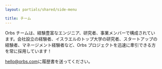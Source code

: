```yaml
---
layout: partials/shared/side-menu

title: チーム
---
```


Orbs チームは、経験豊富なエンジニア、研究者、事業メンバーで構成されています。会社設立の経験者、イスラエルのトップ大学の研究者、スタートアップの経験者、マネージメント経験者など、Orbs プロジェクトを迅速に牽引できる方を常に採用しています！

[hello@orbs.com](hello@orbs.com "eメール")に履歴書を送ってください。
